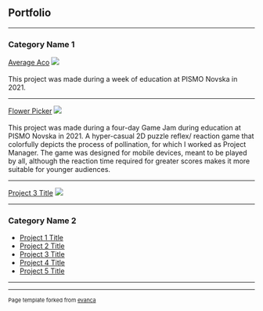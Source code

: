 ## Portfolio

---

### Category Name 1 

[Average Aco](https://callmetoots.itch.io/average-aco)
<img src="https://img.itch.zone/aW1nLzc2MzE2NTkucG5n/original/BZN7se.png"/>
<br><br>
This project was made during a week of education at PISMO Novska in 2021.  

---
[Flower Picker](https://callmetoots.itch.io/flower-picker)
<img src="https://img.itch.zone/aW1nLzc0MDMwNjYuanBn/original/bVQaps.jpg"/>
<br><br>
This project was made during a four-day Game Jam during education at PISMO Novska in 2021. A hyper-casual 2D puzzle reflex/ reaction game that colorfully depicts the process of pollination, for which I worked as Project Manager. The game was designed for mobile devices, meant to be played by all, although the reaction time required for greater scores makes it more suitable for younger audiences. 

---
[Project 3 Title](http://example.com/)
<img src="images/dummy_thumbnail.jpg?raw=true"/>

---

### Category Name 2

- [Project 1 Title](http://example.com/)
- [Project 2 Title](http://example.com/)
- [Project 3 Title](http://example.com/)
- [Project 4 Title](http://example.com/)
- [Project 5 Title](http://example.com/)

---




---
<p style="font-size:11px">Page template forked from <a href="https://github.com/evanca/quick-portfolio">evanca</a></p>
<!-- Remove above link if you don't want to attibute -->

